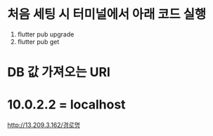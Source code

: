 # 처음 세팅 시 터미널에서 아래 코드 실행
1. flutter pub upgrade
2. flutter pub get

# DB 값 가져오는 URI
# 10.0.2.2 = localhost
http://13.209.3.162/경로명